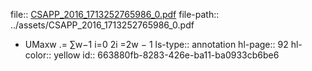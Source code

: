 file:: [CSAPP_2016_1713252765986_0.pdf](../assets/CSAPP_2016_1713252765986_0.pdf)
file-path:: ../assets/CSAPP_2016_1713252765986_0.pdf

- UMaxw .= ∑w−1 i=0 2i =2w − 1
  ls-type:: annotation
  hl-page:: 92
  hl-color:: yellow
  id:: 663880fb-8283-426e-ba11-ba0933cb6be6